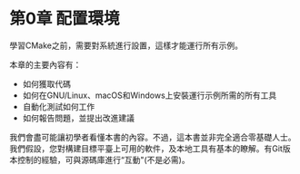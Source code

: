 # 第0章 配置環境

學習CMake之前，需要對系統進行設置，這樣才能運行所有示例。

本章的主要內容有：

* 如何獲取代碼
* 如何在GNU/Linux、macOS和Windows上安裝運行示例所需的所有工具
* 自動化測試如何工作
* 如何報告問題，並提出改進建議

我們會盡可能讓初學者看懂本書的內容。不過，這本書並非完全適合零基礎人士。我們假設，您對構建目標平臺上可用的軟件，及本地工具有基本的瞭解。有Git版本控制的經驗，可與源碼庫進行“互動"(不是必需)。